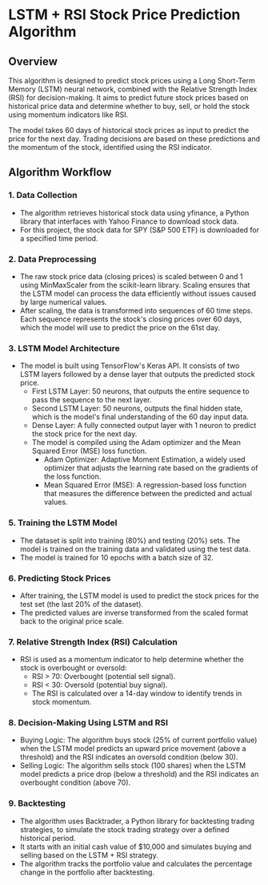 # LSTM + RSI Stock Price Prediction Algorithm
## Overview
This algorithm is designed to predict stock prices using a Long Short-Term Memory (LSTM) neural network, combined with the Relative Strength Index (RSI) for decision-making. It aims to predict future stock prices based on historical price data and determine whether to buy, sell, or hold the stock using momentum indicators like RSI.

The model takes 60 days of historical stock prices as input to predict the price for the next day. Trading decisions are based on these predictions and the momentum of the stock, identified using the RSI indicator.

## Algorithm Workflow
### 1. Data Collection
- The algorithm retrieves historical stock data using yfinance, a Python library that interfaces with Yahoo Finance to download stock data.
- For this project, the stock data for SPY (S&P 500 ETF) is downloaded for a specified time period.
### 2. Data Preprocessing
- The raw stock price data (closing prices) is scaled between 0 and 1 using MinMaxScaler from the scikit-learn library. Scaling ensures that the LSTM model can process the data efficiently without issues caused by large numerical values.
- After scaling, the data is transformed into sequences of 60 time steps. Each sequence represents the stock's closing prices over 60 days, which the model will use to predict the price on the 61st day.
### 3. LSTM Model Architecture
- The model is built using TensorFlow's Keras API. It consists of two LSTM layers followed by a dense layer that outputs the predicted stock price.
  - First LSTM Layer: 50 neurons, that outputs the entire sequence to pass the sequence to the next layer.
  - Second LSTM Layer: 50 neurons, outputs the final hidden state, which is the model's final understanding of the 60 day input data.
  - Dense Layer: A fully connected output layer with 1 neuron to predict the stock price for the next day.
  - The model is compiled using the Adam optimizer and the Mean Squared Error (MSE) loss function.
    - Adam Optimizer: Adaptive Moment Estimation, a widely used optimizer that adjusts the learning rate based on the gradients of the loss function.
    - Mean Squared Error (MSE): A regression-based loss function that measures the difference between the predicted and actual values.
### 5. Training the LSTM Model
- The dataset is split into training (80%) and testing (20%) sets. The model is trained on the training data and validated using the test data.
- The model is trained for 10 epochs with a batch size of 32.
### 6. Predicting Stock Prices
- After training, the LSTM model is used to predict the stock prices for the test set (the last 20% of the dataset).
- The predicted values are inverse transformed from the scaled format back to the original price scale.
### 7. Relative Strength Index (RSI) Calculation
- RSI is used as a momentum indicator to help determine whether the stock is overbought or oversold:
  - RSI > 70: Overbought (potential sell signal).
  - RSI < 30: Oversold (potential buy signal).
  - The RSI is calculated over a 14-day window to identify trends in stock momentum.
### 8. Decision-Making Using LSTM and RSI
- Buying Logic: The algorithm buys stock (25% of current portfolio value) when the LSTM model predicts an upward price movement (above a threshold) and the RSI indicates an oversold condition (below 30).
- Selling Logic: The algorithm sells stock (100 shares) when the LSTM model predicts a price drop (below a threshold) and the RSI indicates an overbought condition (above 70).
### 9. Backtesting
- The algorithm uses Backtrader, a Python library for backtesting trading strategies, to simulate the stock trading strategy over a defined historical period.
- It starts with an initial cash value of $10,000 and simulates buying and selling based on the LSTM + RSI strategy.
- The algorithm tracks the portfolio value and calculates the percentage change in the portfolio after backtesting.
